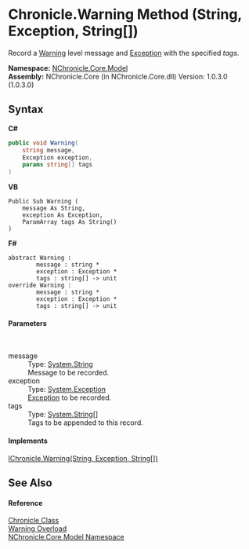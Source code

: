 # Chronicle.Warning Method (String, Exception, String[])
 

Record a <a href="T_NChronicle_Core_Model_ChronicleLevel.md">Warning</a> level message and <a href="http://msdn2.microsoft.com/en-us/library/c18k6c59" target="_blank">Exception</a> with the specified *tags*.

**Namespace:**&nbsp;<a href="N_NChronicle_Core_Model.md">NChronicle.Core.Model</a><br />**Assembly:**&nbsp;NChronicle.Core (in NChronicle.Core.dll) Version: 1.0.3.0 (1.0.3.0)

## Syntax

**C#**<br />
``` C#
public void Warning(
	string message,
	Exception exception,
	params string[] tags
)
```

**VB**<br />
``` VB
Public Sub Warning ( 
	message As String,
	exception As Exception,
	ParamArray tags As String()
)
```

**F#**<br />
``` F#
abstract Warning : 
        message : string * 
        exception : Exception * 
        tags : string[] -> unit 
override Warning : 
        message : string * 
        exception : Exception * 
        tags : string[] -> unit 
```


#### Parameters
&nbsp;<dl><dt>message</dt><dd>Type: <a href="http://msdn2.microsoft.com/en-us/library/s1wwdcbf" target="_blank">System.String</a><br />Message to be recorded.</dd><dt>exception</dt><dd>Type: <a href="http://msdn2.microsoft.com/en-us/library/c18k6c59" target="_blank">System.Exception</a><br /><a href="http://msdn2.microsoft.com/en-us/library/c18k6c59" target="_blank">Exception</a> to be recorded.</dd><dt>tags</dt><dd>Type: <a href="http://msdn2.microsoft.com/en-us/library/s1wwdcbf" target="_blank">System.String</a>[]<br />Tags to be appended to this record.</dd></dl>

#### Implements
<a href="M_NChronicle_Core_Interfaces_IChronicle_Warning_1.md">IChronicle.Warning(String, Exception, String[])</a><br />

## See Also


#### Reference
<a href="T_NChronicle_Core_Model_Chronicle.md">Chronicle Class</a><br /><a href="Overload_NChronicle_Core_Model_Chronicle_Warning.md">Warning Overload</a><br /><a href="N_NChronicle_Core_Model.md">NChronicle.Core.Model Namespace</a><br />
